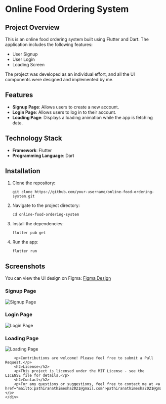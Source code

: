 <head>
</head>
<body>
    <!DOCTYPE html>
<html lang="en">
<head>
    <div class="container">
        <h1>Online Food Ordering System</h1>
        <h2>Project Overview</h2>
        <p>This is an online food ordering system built using Flutter and Dart. The application includes the following features:</p>
        <ul>
            <li>User Signup</li>
            <li>User Login</li>
            <li>Loading Screen</li>
        </ul>
        <p>The project was developed as an individual effort, and all the UI components were designed and implemented by me.</p> 
        <h2>Features</h2>
        <ul>
            <li><strong>Signup Page</strong>: Allows users to create a new account.</li>
            <li><strong>Login Page</strong>: Allows users to log in to their account.</li>
            <li><strong>Loading Page</strong>: Displays a loading animation while the app is fetching data.</li>
        </ul>
        <h2>Technology Stack</h2>
        <ul>
            <li><strong>Framework</strong>: Flutter</li>
            <li><strong>Programming Language</strong>: Dart</li>
        </ul>
        <h2>Installation</h2>
        <ol>
            <li>Clone the repository:
                <pre><code>git clone https://github.com/your-username/online-food-ordering-system.git</code></pre>
            </li>
            <li>Navigate to the project directory:
                <pre><code>cd online-food-ordering-system</code></pre>
            </li>
            <li>Install the dependencies:
                <pre><code>flutter pub get</code></pre>
            </li>
            <li>Run the app:
                <pre><code>flutter run</code></pre>
            </li>
        </ol>
        <h2>Screenshots</h2>
    <p>You can view the UI design on Figma: <a href="https://www.figma.com/design/pj8K0EO6up2UKq3u1q1ls0/Untitled?node-id=0-1&t=EBbg2azRqPi9KQAS-0" target="_blank">Figma Design</a></p>
    <h3>Signup Page</h3>
    <img src="images/signup.png" alt="Signup Page">
    <h3>Login Page</h3>
    <img src="images/login.png" alt="Login Page">
    <h3>Loading Page</h3>
    <img src="images/loading.png" alt="Loading Page">

        <p>Contributions are welcome! Please feel free to submit a Pull Request.</p>
        <h2>License</h2>
        <p>This project is licensed under the MIT License - see the LICENSE file for details.</p>
        <h2>Contact</h2>
        <p>For any questions or suggestions, feel free to contact me at <a href="mailto:pathiranathimesha2021@gmail.com">pathiranathimesha2021@gmail.com</a>.</p>
    </div>
</body>
</html>
